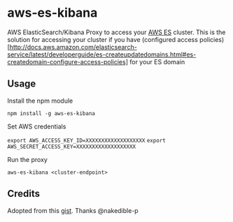 # aws-es-kibana

AWS ElasticSearch/Kibana Proxy to access your [AWS ES](https://aws.amazon.com/elasticsearch-service/) cluster. This is the solution for accessing your cluster if you have (configured access policies)[http://docs.aws.amazon.com/elasticsearch-service/latest/developerguide/es-createupdatedomains.html#es-createdomain-configure-access-policies] for your ES domain

## Usage

Install the npm module 

`npm install -g aws-es-kibana`

Set AWS credentials
                          
`export AWS_ACCESS_KEY_ID=XXXXXXXXXXXXXXXXXXX`
`export AWS_SECRET_ACCESS_KEY=XXXXXXXXXXXXXXXXXXX`

Run the proxy

`aws-es-kibana <cluster-endpoint>`

## Credits

Adopted from this [gist](https://gist.github.com/nakedible-p/ad95dfb1c16e75af1ad5). Thanks @nakedible-p

